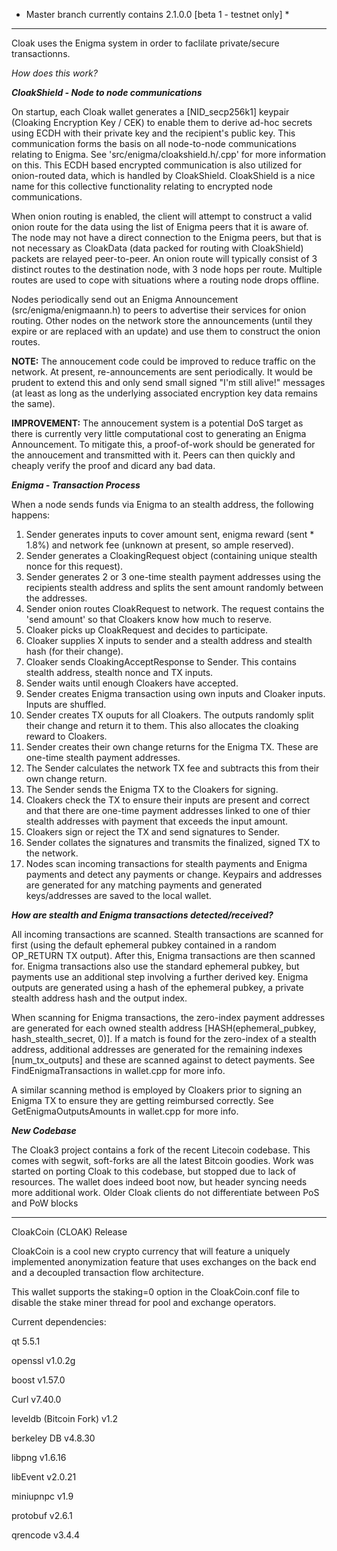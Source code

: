 * Master branch currently contains 2.1.0.0 [beta 1 - testnet only] *

---------------------------------------------------------------------------------------------------------------------------------------

Cloak uses the Enigma system in order to faclilate private/secure transactionns. 

_How does this work?_

_**CloakShield - Node to node communications**_

On startup, each Cloak wallet generates a [NID_secp256k1] keypair (Cloaking Encryption Key / CEK) to enable them to derive ad-hoc secrets using ECDH with their private key and the recipient's public key. This communication forms the basis on all node-to-node communications relating to Enigma. See 'src/enigma/cloakshield.h/.cpp' for more information on this. This ECDH based encrypted communication is also utilized for onion-routed data, which is handled by CloakShield. CloakShield is a nice name for this collective functionality relating to encrypted node communications. 

When onion routing is enabled, the client will attempt to construct a valid onion route for the data using the list of Enigma peers that it is aware of. The node may not have a direct connection to the Enigma peers, but that is not necessary as CloakData (data packed for routing with CloakShield) packets are relayed peer-to-peer. An onion route will typically consist of 3 distinct routes to the destination node, with 3 node hops per route. Multiple routes are used to cope with situations where a routing node drops offline. 

Nodes periodically send out an Enigma Announcement (src/enigma/enigmaann.h) to peers to advertise their services for onion routing. Other nodes on the network store the announcements (until they expire or are replaced with an update) and use them to construct the onion routes. 

**NOTE:** The annoucement code could be improved to reduce traffic on the network. At present, re-announcements are sent periodically. It would be prudent to extend this and only send small signed "I'm still alive!" messages (at least as long as the underlying associated encryption key data remains the same). 

**IMPROVEMENT:** The annoucement system is a potential DoS target as there is currently very little computational cost to generating an Enigma Announcement. To mitigate this, a proof-of-work should be generated for the annoucement and transmitted with it. Peers can then quickly and cheaply verify the proof and dicard any bad data.


_**Enigma - Transaction Process**_

When a node sends funds via Enigma to an stealth address, the following happens:

1. Sender generates inputs to cover amount sent, enigma reward (sent * 1.8%) and network fee (unknown at present, so ample reserved).
2. Sender generates a CloakingRequest object (containing unique stealth nonce for this request).
3. Sender generates 2 or 3 one-time stealth payment addresses using the recipients stealth address and splits the sent amount randomly between the addresses.
4. Sender onion routes CloakRequest to network. The request contains the 'send amount' so that Cloakers know how much to reserve.
5. Cloaker picks up CloakRequest and decides to participate.
6. Cloaker supplies X inputs to sender and a stealth address and stealth hash (for their change).
7. Cloaker sends CloakingAcceptResponse to Sender. This contains stealth address, stealth nonce and TX inputs.
8. Sender waits until enough Cloakers have accepted.
9. Sender creates Enigma transaction using own inputs and Cloaker inputs. Inputs are shuffled.
10. Sender creates TX ouputs for all Cloakers. The outputs randomly split their change and return it to them. This also allocates the cloaking reward to Cloakers.
11. Sender creates their own change returns for the Enigma TX. These are one-time stealth payment addresses.
12. The Sender calculates the network TX fee and subtracts this from their own change return.
13. The Sender sends the Enigma TX to the Cloakers for signing. 
14. Cloakers check the TX to ensure their inputs are present and correct and that there are one-time payment addresses linked to one of thier stealth addresses with payment that exceeds the input amount.
15. Cloakers sign or reject the TX and send signatures to Sender.
16. Sender collates the signatures and transmits the finalized, signed TX to the network.
17. Nodes scan incoming transactions for stealth payments and Enigma payments and detect any payments or change. Keypairs and addresses are generated for any matching payments and generated keys/addresses are saved to the local wallet.

_**How are stealth and Enigma transactions detected/received?**_

All incoming transactions are scanned. Stealth transactions are scanned for first (using the default ephemeral pubkey contained in a random OP_RETURN TX output). After this, Enigma transactions are then scanned for. Enigma transactions also use the standard ephemeral pubkey, but payments use an additional step involving a further derived key. Enigma outputs are generated using a hash of the ephemeral pubkey, a private stealth address hash and the output index. 

When scanning for Enigma transactions, the zero-index payment addresses are generated for each owned stealth address [HASH(ephemeral_pubkey, hash_stealth_secret, 0)]. If a match is found for the zero-index of a stealth address, additional addresses are generated for the remaining indexes [num_tx_outputs] and these are scanned against to detect payments. See FindEnigmaTransactions in wallet.cpp for more info.

A similar scanning method is employed by Cloakers prior to signing an Enigma TX to ensure they are getting reimbursed correctly. See GetEnigmaOutputsAmounts in wallet.cpp for more info.

_**New Codebase**_

The Cloak3 project contains a fork of the recent Litecoin codebase. This comes with segwit, soft-forks are all the latest Bitcoin goodies. Work was started on porting Cloak to this codebase, but stopped due to lack of resources. The wallet does indeed boot now, but header syncing needs more additional work. Older Cloak clients do not differentiate between PoS and PoW blocks 

---------------------------------------------------------------------------------------------------------------------------------------


CloakCoin (CLOAK) Release

CloakCoin is a cool new crypto currency that will feature a uniquely implemented anonymization feature that uses exchanges on the back end and a decoupled transaction flow architecture.

This wallet supports the staking=0 option in the CloakCoin.conf file to disable the stake miner thread for pool and exchange operators.

Current dependencies:

qt 5.5.1

openssl v1.0.2g

boost v1.57.0

Curl v7.40.0

leveldb (Bitcoin Fork) v1.2

berkeley DB v4.8.30

libpng v1.6.16

libEvent v2.0.21

miniupnpc v1.9

protobuf v2.6.1

qrencode v3.4.4
 

